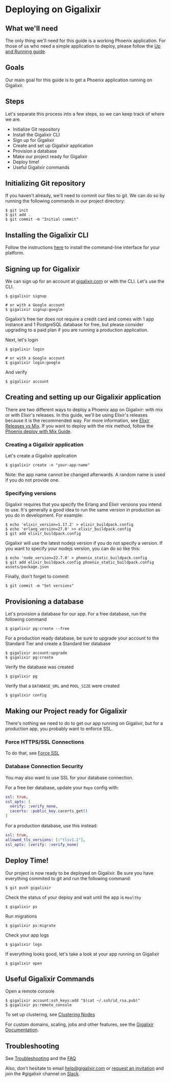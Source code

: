 # Deploying on Gigalixir



## What we'll need

The only thing we'll need for this guide is a working Phoenix application. For those of us who need a simple application to deploy, please follow the [Up and Running guide](https://hexdocs.pm/phoenix/up_and_running.html).



## Goals

Our main goal for this guide is to get a Phoenix application running on Gigalixir.



## Steps

Let's separate this process into a few steps, so we can keep track of where we are.

- Initialize Git repository
- Install the Gigalixir CLI
- Sign up for Gigalixir
- Create and set up Gigalixir application
- Provision a database
- Make our project ready for Gigalixir
- Deploy time!
- Useful Gigalixir commands



## Initializing Git repository

If you haven't already, we'll need to commit our files to git. We can do so by running the following commands in our project directory:

```console
$ git init
$ git add .
$ git commit -m "Initial commit"
```



## Installing the Gigalixir CLI

Follow the instructions [here](https://gigalixir.com/docs/getting-started-guide/) to install the command-line interface for your platform.



## Signing up for Gigalixir

We can sign up for an account at [gigalixir.com](https://gigalixir.com) or with the CLI. Let's use the CLI.

```console
$ gigalixir signup

# or with a Google account
$ gigalixir signup:google
```

Gigalixir’s free tier does not require a credit card and comes with 1 app instance and 1 PostgreSQL database for free, but please consider upgrading to a paid plan if you are running a production application.

Next, let's login

```console
$ gigalixir login

# or with a Google account
$ gigalixir login:google
```

And verify

```console
$ gigalixir account
```



## Creating and setting up our Gigalixir application

There are two different ways to deploy a Phoenix app on Gigalixir: with mix or with Elixir's releases. In this guide, we'll be using Elixir's releases because it is the recommended way. For more information, see [Elixir Releases vs Mix](https://gigalixir.com/docs/modify-app/#elixir-releases-vs-mix). If you want to deploy with the mix method, follow the [Phoenix deploy with Mix Guide](https://gigalixir.com/docs/getting-started-guide/phoenix-mix-deploy).


### Creating a Gigalixir application

Let's create a Gigalixir application

```console
$ gigalixir create -n "your-app-name"
```

Note: the app name cannot be changed afterwards. A random name is used if you do not provide one.


### Specifying versions

Gigalixir requires that you specify the Erlang and Elixir versions you intend to use. It's generally a good idea to run the same version in production as you do in development. For example:

```console
$ echo 'elixir_version=1.17.2' > elixir_buildpack.config
$ echo 'erlang_version=27.0' >> elixir_buildpack.config
$ git add elixir_buildpack.config
```

Gigalixir will use the latest nodejs version if you do not specify a version. If you want to specify your nodejs version, you can do so like this:

```console
$ echo 'node_version=22.7.0' > phoenix_static_buildpack.config
$ git add elixir_buildpack.config phoenix_static_buildpack.config assets/package.json
```

Finally, don't forget to commit:

```console
$ git commit -m "Set versions"
```



## Provisioning a database

Let's provision a database for our app. For a free database, run the following command

```console
$ gigalixir pg:create --free
```

For a production ready database, be sure to upgrade your account to the Standard Tier and create a Standard tier database
```console
$ gigalixir account:upgrade
$ gigalixir pg:create
```

Verify the database was created

```console
$ gigalixir pg
```

Verify that a `DATABASE_URL` and `POOL_SIZE` were created

```console
$ gigalixir config
```



## Making our Project ready for Gigalixir

There's nothing we need to do to get our app running on Gigalixir, but for a production app, you probably want to enforce SSL.


### Force HTTPS/SSL Connections

To do that, see [Force SSL](https://hexdocs.pm/phoenix/using_ssl.html#force-ssl)


### Database Connection Security
You may also want to use SSL for your database connection.

For a free tier database, update your `Repo` config with:
```elixir
ssl: true,
ssl_opts: [
  verify: :verify_none,
  cacerts: :public_key.cacerts_get()
]
```

For a production database, use this instead:
```elixir
ssl: true,
allowed_tls_versions: [:"tlsv1.2"],
ssl_opts: [verify: :verify_none]
```



## Deploy Time!

Our project is now ready to be deployed on Gigalixir.
Be sure you have everything commited to git and run the following command:

```console
$ git push gigalixir
```

Check the status of your deploy and wait until the app is `Healthy`

```console
$ gigalixir ps
```

Run migrations

```console
$ gigalixir ps:migrate
```

Check your app logs

```console
$ gigalixir logs
```

If everything looks good, let's take a look at your app running on Gigalixir

```console
$ gigalixir open
```



## Useful Gigalixir Commands

Open a remote console

```console
$ gigalixir account:ssh_keys:add "$(cat ~/.ssh/id_rsa.pub)"
$ gigalixir ps:remote_console
```

To set up clustering, see [Clustering Nodes](https://gigalixir.com/docs/cluster)

For custom domains, scaling, jobs and other features, see the [Gigalixir Documentation](https://gigalixir.com/docs/).



## Troubleshooting

See [Troubleshooting](https://gigalixir.com/docs/troubleshooting) and the [FAQ](https://gigalixir.com/docs/faq)

Also, don't hesitate to email [help@gigalixir.com](mailto:help@gigalixir.com) or [request an invitation](https://elixir-lang.slack.com/join/shared_invite/zt-1f13hz7mb-N4KGjF523ONLCcHfb8jYgA#/shared-invite/email) and join the #gigalixir channel on [Slack](https://elixir-lang.slack.com).
